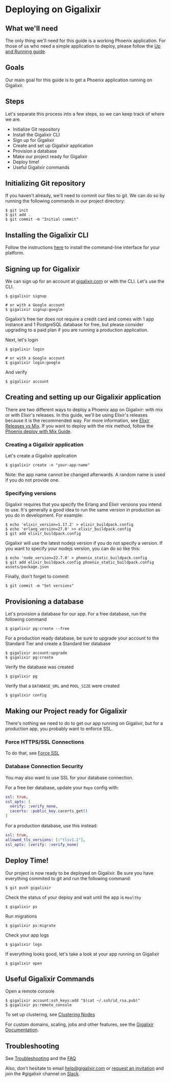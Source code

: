 # Deploying on Gigalixir



## What we'll need

The only thing we'll need for this guide is a working Phoenix application. For those of us who need a simple application to deploy, please follow the [Up and Running guide](https://hexdocs.pm/phoenix/up_and_running.html).



## Goals

Our main goal for this guide is to get a Phoenix application running on Gigalixir.



## Steps

Let's separate this process into a few steps, so we can keep track of where we are.

- Initialize Git repository
- Install the Gigalixir CLI
- Sign up for Gigalixir
- Create and set up Gigalixir application
- Provision a database
- Make our project ready for Gigalixir
- Deploy time!
- Useful Gigalixir commands



## Initializing Git repository

If you haven't already, we'll need to commit our files to git. We can do so by running the following commands in our project directory:

```console
$ git init
$ git add .
$ git commit -m "Initial commit"
```



## Installing the Gigalixir CLI

Follow the instructions [here](https://gigalixir.com/docs/getting-started-guide/) to install the command-line interface for your platform.



## Signing up for Gigalixir

We can sign up for an account at [gigalixir.com](https://gigalixir.com) or with the CLI. Let's use the CLI.

```console
$ gigalixir signup

# or with a Google account
$ gigalixir signup:google
```

Gigalixir’s free tier does not require a credit card and comes with 1 app instance and 1 PostgreSQL database for free, but please consider upgrading to a paid plan if you are running a production application.

Next, let's login

```console
$ gigalixir login

# or with a Google account
$ gigalixir login:google
```

And verify

```console
$ gigalixir account
```



## Creating and setting up our Gigalixir application

There are two different ways to deploy a Phoenix app on Gigalixir: with mix or with Elixir's releases. In this guide, we'll be using Elixir's releases because it is the recommended way. For more information, see [Elixir Releases vs Mix](https://gigalixir.com/docs/modify-app/#elixir-releases-vs-mix). If you want to deploy with the mix method, follow the [Phoenix deploy with Mix Guide](https://gigalixir.com/docs/getting-started-guide/phoenix-mix-deploy).


### Creating a Gigalixir application

Let's create a Gigalixir application

```console
$ gigalixir create -n "your-app-name"
```

Note: the app name cannot be changed afterwards. A random name is used if you do not provide one.


### Specifying versions

Gigalixir requires that you specify the Erlang and Elixir versions you intend to use. It's generally a good idea to run the same version in production as you do in development. For example:

```console
$ echo 'elixir_version=1.17.2' > elixir_buildpack.config
$ echo 'erlang_version=27.0' >> elixir_buildpack.config
$ git add elixir_buildpack.config
```

Gigalixir will use the latest nodejs version if you do not specify a version. If you want to specify your nodejs version, you can do so like this:

```console
$ echo 'node_version=22.7.0' > phoenix_static_buildpack.config
$ git add elixir_buildpack.config phoenix_static_buildpack.config assets/package.json
```

Finally, don't forget to commit:

```console
$ git commit -m "Set versions"
```



## Provisioning a database

Let's provision a database for our app. For a free database, run the following command

```console
$ gigalixir pg:create --free
```

For a production ready database, be sure to upgrade your account to the Standard Tier and create a Standard tier database
```console
$ gigalixir account:upgrade
$ gigalixir pg:create
```

Verify the database was created

```console
$ gigalixir pg
```

Verify that a `DATABASE_URL` and `POOL_SIZE` were created

```console
$ gigalixir config
```



## Making our Project ready for Gigalixir

There's nothing we need to do to get our app running on Gigalixir, but for a production app, you probably want to enforce SSL.


### Force HTTPS/SSL Connections

To do that, see [Force SSL](https://hexdocs.pm/phoenix/using_ssl.html#force-ssl)


### Database Connection Security
You may also want to use SSL for your database connection.

For a free tier database, update your `Repo` config with:
```elixir
ssl: true,
ssl_opts: [
  verify: :verify_none,
  cacerts: :public_key.cacerts_get()
]
```

For a production database, use this instead:
```elixir
ssl: true,
allowed_tls_versions: [:"tlsv1.2"],
ssl_opts: [verify: :verify_none]
```



## Deploy Time!

Our project is now ready to be deployed on Gigalixir.
Be sure you have everything commited to git and run the following command:

```console
$ git push gigalixir
```

Check the status of your deploy and wait until the app is `Healthy`

```console
$ gigalixir ps
```

Run migrations

```console
$ gigalixir ps:migrate
```

Check your app logs

```console
$ gigalixir logs
```

If everything looks good, let's take a look at your app running on Gigalixir

```console
$ gigalixir open
```



## Useful Gigalixir Commands

Open a remote console

```console
$ gigalixir account:ssh_keys:add "$(cat ~/.ssh/id_rsa.pub)"
$ gigalixir ps:remote_console
```

To set up clustering, see [Clustering Nodes](https://gigalixir.com/docs/cluster)

For custom domains, scaling, jobs and other features, see the [Gigalixir Documentation](https://gigalixir.com/docs/).



## Troubleshooting

See [Troubleshooting](https://gigalixir.com/docs/troubleshooting) and the [FAQ](https://gigalixir.com/docs/faq)

Also, don't hesitate to email [help@gigalixir.com](mailto:help@gigalixir.com) or [request an invitation](https://elixir-lang.slack.com/join/shared_invite/zt-1f13hz7mb-N4KGjF523ONLCcHfb8jYgA#/shared-invite/email) and join the #gigalixir channel on [Slack](https://elixir-lang.slack.com).
